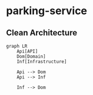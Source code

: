 # parking-service

## Clean Architecture 

```mermaid
graph LR
	Api[API]
	Dom[Domain]
	Inf[Infrastructure]

    Api --> Dom
	Api --> Inf

    Inf --> Dom
```
